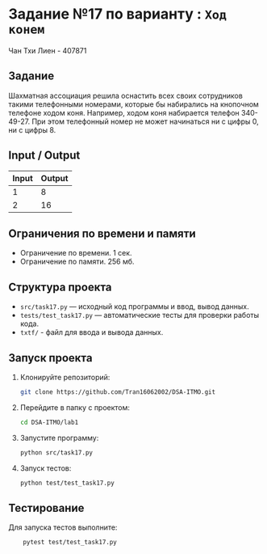 # Задание №17 по варианту  : `Ход конем`
Чан Тхи Лиен - 407871

## Задание
Шахматная ассоциация решила оснастить всех своих
сотрудников такими телефонными номерами, которые бы набирались
на кнопочном телефоне ходом коня. Например, ходом коня набирается
телефон 340-49-27. При этом телефонный номер не может начинаться ни с
цифры 0, ни с цифры 8.
## Input / Output 

| Input | Output |
|-------|--------|
| 1     | 8      |
| 2     | 16     |


## Ограничения по времени и памяти

- Ограничение по времени. 1 сек.
- Ограничение по памяти. 256 мб.

## Структура проекта
- `src/task17.py` — исходный код программы и ввод, вывод данных.
- `tests/test_task17.py` — автоматические тесты для проверки работы кода.
- `txtf/` - файл для ввода и вывода данных.
## Запуск проекта
1. Клонируйте репозиторий:
   ```bash
   git clone https://github.com/Tran16062002/DSA-ITMO.git
   ```
2. Перейдите в папку с проектом:
   ```bash
   cd DSA-ITMO/lab1
   ```
3. Запустите программу:
   ```bash
   python src/task17.py
   ```

4. Запуск тестов:
   ```bash
   python test/test_task17.py
   ```
## Тестирование
Для запуска тестов выполните:
```bash
    pytest test/test_task17.py
```
